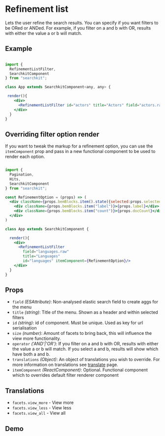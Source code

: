 # Refinement list
Lets the user refine the search results. You can specify if you want filters to be ORed or ANDed. For example, if you filter on a and b with OR, results with either the value a or b will match.

## Example

```jsx

import {
  RefinementListFilter,
  SearchkitComponent
} from "searchkit";

class App extends SearchkitComponent<any, any> {

 render(){
    <div>
      <RefinementListFilter id="actors" title="Actors" field="actors.raw" operator="AND"/>
    </div>
  }
}
```

## Overriding filter option render
If you want to tweak the markup for a refinement option, you can use the `itemComponent` prop and pass in a new functional component to be used to render each option.

```jsx

import {
  Pagination,
  Hits,
  SearchkitComponent
} from "searchkit";

const RefinementOption = (props) => (
  <div className={props.bemBlocks.item().state({selected:props.selected}).mix(this.bemBlocks.container("item"))} onClick={props.toggleFilter}>
    <div className={props.bemBlocks.item("label")}>{props.label}</div>
    <div className={props.bemBlocks.item("count")}>{props.docCount}</div>
  </div>
)

class App extends SearchkitComponent {

  render(){
    <div>
      <RefinementListFilter
        field="languages.raw"
        title="Languages"
        id="languages" itemComponent={RefinementOption}/>
    </div>
  }
}
```

## Props
- `field` *(ESAttribute)*: Non-analysed elastic search field to create aggs for the menu
- `title` *(string)*: Title of the menu. Shown as a header and within selected filters
- `id` *(string)*: id of component. Must be unique. Used as key for url serialisation
- `size` *(number)*: Amount of facets to bring back, this will influence the view more functionality.
- `operator` *('AND'|'OR')*: If you filter on a and b with OR, results with either the value a or b will match. If you select a and b, results will show which have both a and b.
- `translations` *(Object)*: An object of translations you wish to override. For more information on translations see [translate](../../core/Translate.md) page.
- `itemComponent` *(ReactComponent)*: Optional. Functional component which to overrides default filter renderer component

## Translations
- `facets.view_more` - View more
- `facets.view_less` - View less
- `facets.view_all` - View all


## Demo
[](codepen://searchkit/zrNrzL?height=800&theme=0)
